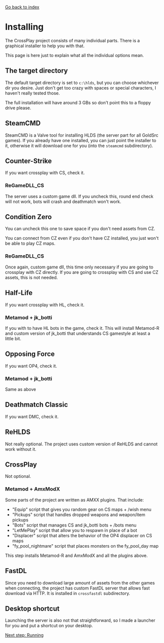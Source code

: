 [Go back to index](README.md)

# Installing

The CrossPlay project consists of many individual parts. There is a graphical installer to help you with that.

This page is here just to explain what all the individual options mean.

## The target directory

The default target directory is set to `c:\hlds`, but you can choose whichever dir you desire. Just don't get too crazy with spaces or special characters, I haven't really tested those.

The full installation will have around 3 GBs so don't point this to a floppy drive please.

## SteamCMD

SteamCMD is a Valve tool for installing HLDS (the server part for all GoldSrc games).
If you already have one installed, you can just point the installer to it, otherwise it will download one for you (into the `steamcmd` subdirectory).

## Counter-Strike

If you want crossplay with CS, check it.

### ReGameDLL_CS

The server uses a custom game dll. If you uncheck this, round end check will not work, bots will crash and deathmatch won't work.

## Condition Zero

You can uncheck this one to save space if you don't need assets from CZ.

You can connect from CZ even if you don't have CZ installed, you just won't be able to play CZ maps.

### ReGameDLL_CS

Once again, custom game dll, this time only necessary if you are going to crossplay with CZ directly. If you are going to crossplay with CS and use CZ assets, this is not needed.

## Half-Life

If you want crossplay with HL, check it.

### Metamod + jk_botti

If you with to have HL bots in the game, check it. This will install Metamod-R and custom version of jk_botti that understands CS gamestyle at least a little bit.

## Opposing Force

If you want OP4, check it.

### Metamod + jk_botti

Same as above

## Deathmatch Classic

If you want DMC, check it.

## ReHLDS

Not really optional. The project uses custom version of ReHLDS and cannot work without it.

## CrossPlay

Not optional.

### Metamod + AmxModX

Some parts of the project are written as AMXX plugins. That include:
- "Equip" script that gives you random gear on CS maps + /wish menu
- "Pickups" script that handles dropped weapons and weapon/item pickups
- "Bots" script that manages CS and jk_botti bots + /bots menu
- "LetMePlay" script that allow you to respawn in place of a bot
- "Displacer" script that alters the behavior of the OP4 displacer on CS maps
- "fy_pool_nightmare" script that places monsters on the fy_pool_day map

This step installs Metamod-R and AmxModX and all the plugins above.

## FastDL

Since you need to download large amount of assets from the other games when connecting, the project has custom FastDL server that allows fast download via HTTP. It is installed in `crossfastdl` subdirectory.

## Desktop shortcut

Launching the server is also not that straightforward, so I made a launcher for you and put a shortcut on your desktop.

[Next step: Running](Running.md)
